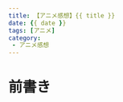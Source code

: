 ```yaml
---
title: 【アニメ感想】{{ title }}
date: {{ date }}
tags: [アニメ]
category: 
 - アニメ感想
---
```


# 前書き

<!-- more -->

